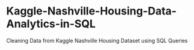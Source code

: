 # Kaggle-Nashville-Housing-Data-Analytics-in-SQL
Cleaning Data from Kaggle Nashville Housing Dataset using SQL Queries

